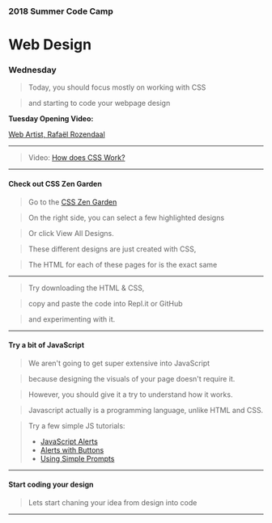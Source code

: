 
### 2018 Summer Code Camp
# Web Design

### Wednesday

> Today, you should focus mostly on working with CSS

> and starting to code your webpage design

**Tuesday Opening Video:** 

[Web Artist, Rafaël Rozendaal](https://drive.google.com/file/d/0B2kk-2sM3a1yTUJ1dlFoS3ZMUlk/view)

***

> Video: [How does CSS Work?](https://www.youtube.com/watch?v=Dk2QZri5hCo)

***

#### Check out CSS Zen Garden

> Go to the [CSS Zen Garden](http://csszengarden.com)

> On the right side, you can select a few highlighted designs

> Or click View All Designs.

> These different designs are just created with CSS,

> The HTML for each of these pages for is the exact same

***

> Try downloading the HTML & CSS, 

> copy and paste the code into Repl.it or GitHub

> and experimenting with it.

***

#### Try a bit of JavaScript

> We aren't going to get super extensive into JavaScript

> because designing the visuals of your page doesn't require it.

> However, you should give it a try to understand how it works.

> Javascript actually is a programming language, unlike HTML and CSS.

> Try a few simple JS tutorials:
> - [JavaScript Alerts](https://www.youtube.com/watch?v=LAXBrWPhuzs)
> - [Alerts with Buttons](https://www.youtube.com/watch?v=sDBnxGWlgVA)
> - [Using Simple Prompts](https://www.youtube.com/watch?v=hdl8s3GMc0A)

***

#### Start coding your design

> Lets start chaning your idea from design into code

***
